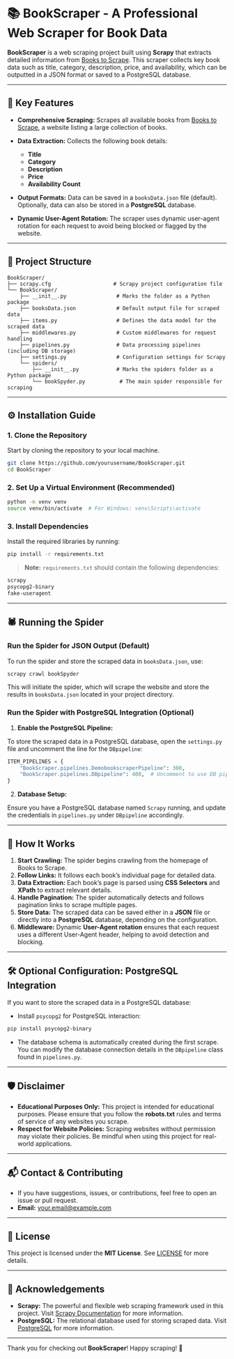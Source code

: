 # 📚 **BookScraper** - A Professional Web Scraper for Book Data

**BookScraper** is a web scraping project built using **Scrapy** that extracts detailed information from [Books to Scrape](https://books.toscrape.com). This scraper collects key book data such as title, category, description, price, and availability, which can be outputted in a JSON format or saved to a PostgreSQL database.

---

## 🚀 **Key Features**

* **Comprehensive Scraping:** Scrapes all available books from [Books to Scrape](https://books.toscrape.com), a website listing a large collection of books.
* **Data Extraction:** Collects the following book details:

  * **Title**
  * **Category**
  * **Description**
  * **Price**
  * **Availability Count**
* **Output Formats:** Data can be saved in a `booksData.json` file (default). Optionally, data can also be stored in a **PostgreSQL** database.
* **Dynamic User-Agent Rotation:** The scraper uses dynamic user-agent rotation for each request to avoid being blocked or flagged by the website.

---

## 📂 **Project Structure**

```
BookScraper/
├── scrapy.cfg                    # Scrapy project configuration file
└── BookScraper/
    ├── __init__.py                # Marks the folder as a Python package
    ├── booksData.json             # Default output file for scraped data
    ├── items.py                   # Defines the data model for the scraped data
    ├── middlewares.py             # Custom middlewares for request handling
    ├── pipelines.py               # Data processing pipelines (including DB storage)
    ├── settings.py                # Configuration settings for Scrapy
    └── spiders/
        ├── __init__.py            # Marks the spiders folder as a Python package
        └── bookSpyder.py           # The main spider responsible for scraping
```

---

## ⚙️ **Installation Guide**

### 1. **Clone the Repository**

Start by cloning the repository to your local machine.

```bash
git clone https://github.com/yourusername/BookScraper.git
cd BookScraper
```

### 2. **Set Up a Virtual Environment** (Recommended)

```bash
python -m venv venv
source venv/bin/activate  # For Windows: venv\Scripts\activate
```

### 3. **Install Dependencies**

Install the required libraries by running:

```bash
pip install -r requirements.txt
```

> **Note:** `requirements.txt` should contain the following dependencies:

```txt
scrapy
psycopg2-binary
fake-useragent
```

---

## 🕷 **Running the Spider**

### Run the Spider for JSON Output (Default)

To run the spider and store the scraped data in `booksData.json`, use:

```bash
scrapy crawl bookSpyder
```

This will initiate the spider, which will scrape the website and store the results in `booksData.json` located in your project directory.

### Run the Spider with PostgreSQL Integration (Optional)

1. **Enable the PostgreSQL Pipeline:**

To store the scraped data in a PostgreSQL database, open the `settings.py` file and uncomment the line for the `DBpipeline`:

```python
ITEM_PIPELINES = {
    "BookScraper.pipelines.DemobookscraperPipeline": 300,
    "BookScraper.pipelines.DBpipeline": 400,  # Uncomment to use DB pipeline
}
```

2. **Database Setup:**

Ensure you have a PostgreSQL database named `Scrapy` running, and update the credentials in `pipelines.py` under `DBpipeline` accordingly.

---

## 🧠 **How It Works**

1. **Start Crawling:** The spider begins crawling from the homepage of Books to Scrape.
2. **Follow Links:** It follows each book’s individual page for detailed data.
3. **Data Extraction:** Each book’s page is parsed using **CSS Selectors** and **XPath** to extract relevant details.
4. **Handle Pagination:** The spider automatically detects and follows pagination links to scrape multiple pages.
5. **Store Data:** The scraped data can be saved either in a **JSON** file or directly into a **PostgreSQL** database, depending on the configuration.
6. **Middleware:** Dynamic **User-Agent rotation** ensures that each request uses a different User-Agent header, helping to avoid detection and blocking.

---

## 🛠 **Optional Configuration: PostgreSQL Integration**

If you want to store the scraped data in a PostgreSQL database:

* Install `psycopg2` for PostgreSQL interaction:

```bash
pip install psycopg2-binary
```

* The database schema is automatically created during the first scrape. You can modify the database connection details in the `DBpipeline` class found in `pipelines.py`.

---

## 🛡 **Disclaimer**

* **Educational Purposes Only:** This project is intended for educational purposes. Please ensure that you follow the **robots.txt** rules and terms of service of any websites you scrape.
* **Respect for Website Policies:** Scraping websites without permission may violate their policies. Be mindful when using this project for real-world applications.

---

## 📬 **Contact & Contributing**

* If you have suggestions, issues, or contributions, feel free to open an issue or pull request.
* **Email:** [your.email@example.com](mailto:your.email@example.com)

---

## 📄 **License**

This project is licensed under the **MIT License**. See [LICENSE](LICENSE) for more details.

---

## 🌟 **Acknowledgements**

* **Scrapy:** The powerful and flexible web scraping framework used in this project. Visit [Scrapy Documentation](https://docs.scrapy.org/en/latest/) for more information.
* **PostgreSQL:** The relational database used for storing scraped data. Visit [PostgreSQL](https://www.postgresql.org/) for more information.

---

Thank you for checking out **BookScraper**! Happy scraping! 🚀
